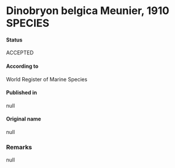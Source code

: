 Dinobryon belgica Meunier, 1910 SPECIES
=======

#### Status
ACCEPTED

#### According to
World Register of Marine Species

#### Published in
null

#### Original name
null

### Remarks
null